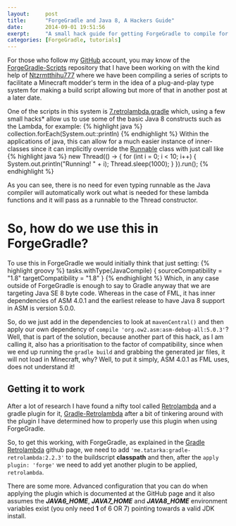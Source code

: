 ```yaml
---
layout:     post
title:      "ForgeGradle and Java 8, A Hackers Guide"
date:       2014-09-01 19:51:56
exerpt:     "A small hack guide for getting ForgeGradle to compile for Java 8 and still allowing them to load in older environments"
categories: [ForgeGradle, tutorials]
---
```


For those who follow my [GitHub] account, you may know of the [ForgeGradle-Scripts] repository that I have been working on with the kind help of [Ntzrmtthihu777] where we have been compiling a series of scripts to facilitate a Minecraft modder's term in the idea of a plug-and-play type system for making a build script allowing but more of that in another post at a later date.

One of the scripts in this system is [7.retrolambda.gradle] which, using a few small hacks\* allow us to use some of the basic Java 8 constructs such as the Lambda, for example:
{% highlight java %}
collection.forEach(System.out::println)
{% endhighlight %}
Within the applications of java, this can allow for a much easier instance of inner-classes since it can implicitly override the [Runnable] class with just call like
{% highlight java %}
new Thread(() -> {
    for (int i = 0; i < 10; i++) {
        System.out.println("Running! " + i);
        Thread.sleep(1000);
    }
}).run();
{% endhighlight %}

As you can see, there is no need for even typing runnable as the Java compiler will automatically work out what is needed for these lambda functions and it will pass as a runnable to the Thread constructor.

So, how do we use this in ForgeGradle?
=======================================

To use this in ForgeGradle we would initially think that just setting:
{% highlight groovy %}
tasks.withType(JavaCompile) {
    sourceCompatibility = "1.8"
    targetCompatibility = "1.8"
}
{% endhighlight %}
Which, in any case outside of ForgeGradle is enough to say to Gradle anyway that we are targeting Java SE 8 byte code. Whereas in the case of FML, it has inner dependencies of ASM 4.0.1 and the earliest release to have Java 8 support in ASM is version 5.0.0.  

So, do we just add in the dependencies to look at ``mavenCentral()`` and then apply our own dependency of ``compile 'org.ow2.asm:asm-debug-all:5.0.3'``? Well, that is part of the solution, because another part of this hack, as I am calling it, also has a prioritisation to the factor of compatibility, since when we end up running the ``gradle build`` and grabbing the generated jar files, it will not load in Minecraft, why? Well, to put it simply, ASM 4.0.1 as FML uses, does not understand it!

Getting it to work
------------------
After a lot of research I have found a nifty tool called [Retrolambda] and a gradle plugin for it, [Gradle-Retrolambda] after a bit of tinkering around with the plugin I have determined how to properly use this plugin when using ForgeGradle.

So, to get this working, with ForgeGradle, as explained in the [Gradle Retrolambda][Gradle-Retrolambda] github page, we need to add ``'me.tatarka:gradle-retrolambda:2.2.3'`` to the buildscript __classpath__ and then, after the ``apply plugin: 'forge'`` we need to add yet another plugin to be applied, ``retrolambda``.

There are some more. Advanced configuration that you can do when applying the plugin which is documented at the GitHub page and it also assumes the __*JAVA6_HOME*__, __*JAVA7_HOME*__ and __*JAVA8_HOME*__ environment variables exist (you only need __1__ of 6 OR 7) pointing towards a valid JDK install.


[Ntzrmtthihu777]: https://github.com/ntzrmtthihu777
[GitHub]: https://github.com/cazzar
[ForgeGradle-Scripts]: https://github.com/cazzar/ForgeGradle-Scripts
[7.retrolambda.gradle]: https://github.com/cazzar/ForgeGradle-Scripts/blob/master/gradle/7.retrolambda.gradle
[Runnable]: http://docs.oracle.com/javase/8/docs/api/java/lang/Runnable.html
[Retrolambda]: https://github.com/orfjackal/retrolambda
[Gradle-Retrolambda]: https://github.com/evant/gradle-retrolambda
